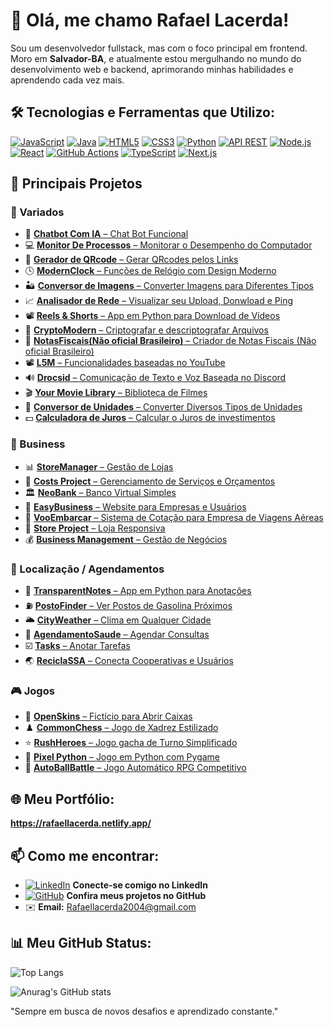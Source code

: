# 👋 Olá, me chamo Rafael Lacerda!

Sou um desenvolvedor fullstack, mas com o foco principal em frontend. Moro em **Salvador-BA**, e atualmente estou mergulhando no mundo do desenvolvimento web e backend, aprimorando minhas habilidades e aprendendo cada vez mais.

## 🛠️ Tecnologias e Ferramentas que Utilizo:

[![JavaScript](https://img.shields.io/badge/-JavaScript-F7DF1E?style=flat-square&logo=javascript&logoColor=black)](https://developer.mozilla.org/pt-BR/docs/Web/JavaScript)
[![Java](https://img.shields.io/badge/-Java-007396?style=flat-square&logo=java&logoColor=white)](https://docs.oracle.com/en/java/)
[![HTML5](https://img.shields.io/badge/-HTML5-E34F26?style=flat-square&logo=html5&logoColor=white)](https://developer.mozilla.org/pt-BR/docs/Web/HTML)
[![CSS3](https://img.shields.io/badge/-CSS3-1572B6?style=flat-square&logo=css3&logoColor=white)](https://developer.mozilla.org/pt-BR/docs/Web/CSS)
[![Python](https://img.shields.io/badge/-Python-3776AB?style=flat-square&logo=python&logoColor=white)](https://www.python.org/doc/)
[![API REST](https://img.shields.io/badge/-API%20REST-FF6F00?style=flat-square&logo=api)](https://restfulapi.net/)
[![Node.js](https://img.shields.io/badge/-Node.js-339933?style=flat-square&logo=node.js&logoColor=white)](https://nodejs.org/en/docs/)
[![React](https://img.shields.io/badge/-React-61DAFB?style=flat-square&logo=react&logoColor=black)](https://reactjs.org/docs/getting-started.html)
[![GitHub Actions](https://img.shields.io/badge/-GitHub%20Actions-2088FF?style=flat-square&logo=github-actions&logoColor=white)](https://docs.github.com/en/actions)
[![TypeScript](https://img.shields.io/badge/-TypeScript-3178C6?style=flat-square&logo=typescript&logoColor=white)](https://www.typescriptlang.org/docs/)
[![Next.js](https://img.shields.io/badge/-Next.js-000000?style=flat-square&logo=next.js&logoColor=white)](https://nextjs.org/docs)

## 🌟 Principais Projetos

### 🔎 Variados
- 🤖 [**Chatbot Com IA** – Chat Bot Funcional](https://assistentechatbotv0.onrender.com/)
- 💻 [**Monitor De Processos** – Monitorar o Desempenho do Computador](https://github.com/RafaelGLacerda/MonitorDeProcessamentos)
- 🔴 [**Gerador de QRcode** – Gerar QRcodes pelos Links](https://qrcodesgerador.netlify.app/)
- 🕓 [**ModernClock** – Funções de Relógio com Design Moderno](https://modernclock.vercel.app/) 
- 🏜️ [**Conversor de Imagens** – Converter Imagens para Diferentes Tipos](https://imagemconversor.netlify.app/)
- 📈 [**Analisador de Rede** – Visualizar seu Upload, Donwload e Ping](https://redeanalise.onrender.com/)
- 📽️ [**Reels & Shorts** – App em Python para Download de Vídeos](https://github.com/RafaelGLacerda/Reels-Shorts)
- 📂 [**CryptoModern** – Criptografar e descriptografar Arquivos](https://cryptomodern.netlify.app/)
- 🧾 [**NotasFiscais(Não oficial Brasileiro)** – Criador de Notas Fiscais (Não oficial Brasileiro)](https://notasfiscaispdf.netlify.app/)
- 📽️ [**L5M** – Funcionalidades baseadas no YouTube](https://l5m.onrender.com/)
- 🔊 [**Drocsid** – Comunicação de Texto e Voz Baseada no Discord](https://drocsid.onrender.com/)
- 🎬 [**Your Movie Library** – Biblioteca de Filmes](https://yourmovielibrary.netlify.app/)
- 📏 [**Conversor de Unidades** – Converter Diversos Tipos de Unidades](https://unidadeconversor.netlify.app/)
- 💵 [**Calculadora de Juros** – Calcular o Juros de investimentos]( https://juroscalculator.netlify.app/)

### 💼 Business
- 📊 [**StoreManager** – Gestão de Lojas](https://storemanager-ztwx.onrender.com/)
- 💸 [**Costs Project** – Gerenciamento de Serviços e Orçamentos](https://costsservice.onrender.com/)
- 🏛️ [**NeoBank** – Banco Virtual Simples](https://neobank-ji8b.onrender.com/)
- 🏢 [**EasyBusiness** – Website para Empresas e Usuários](https://easybuniness.onrender.com/)
- 🛬 [**VooEmbarcar** – Sistema de Cotação para Empresa de Viagens Aéreas](https://vooembarcar.netlify.app/)
- 🛒 [**Store Project** – Loja Responsiva](https://rafaelglacerda.github.io/StoreProject/)
- 💰 [**Business Management** – Gestão de Negócios](https://bmanagement.vercel.app/)
  
### 📍 Localização / Agendamentos
- 📜 [**TransparentNotes** – App em Python para Anotações](https://github.com/RafaelGLacerda/TransparentNotes)
- ⛽ [**PostoFinder** – Ver Postos de Gasolina Próximos](https://postofinder.onrender.com/)
- 🌥️ [**CityWeather** – Clima em Qualquer Cidade](https://cityweatherbasic.netlify.app/)
- 🏩 [**AgendamentoSaude** – Agendar Consultas](https://agendamentosus.onrender.com/)
- ☑️ [**Tasks** – Anotar Tarefas](https://tasks-hbdt.onrender.com/)
- 🌏 [**ReciclaSSA** – Conecta Cooperativas e Usuários](https://reciclassa.onrender.com/)

### 🎮 Jogos
- 🎁 [**OpenSkins** – Fictício para Abrir Caixas](https://openskins.onrender.com/)
- ♟️ [**CommonChess** – Jogo de Xadrez Estilizado](https://commonchess.netlify.app/)
- ⭐ [**RushHeroes** – Jogo gacha de Turno Simplificado](https://rushheroes.onrender.com/)
- 🐍 [**Pixel Python** – Jogo em Python com Pygame](https://github.com/RafaelGLacerda/PixelPython)
- 🔴 [**AutoBallBattle** – Jogo Automático RPG Competitivo](https://autoballbattletest.vercel.app/)


## 🌐 Meu Portfólio:

**https://rafaellacerda.netlify.app/**

## 📫 Como me encontrar:

- [![LinkedIn](https://img.shields.io/badge/-LinkedIn-0A66C2?style=flat-square&logo=linkedin&logoColor=white)](https://br.linkedin.com/in/rafael-lacerda-47513526a) **Conecte-se comigo no LinkedIn**
- [![GitHub](https://img.shields.io/badge/-GitHub-181717?style=flat-square&logo=github&logoColor=white)](https://github.com/RafaelGLacerda) **Confira meus projetos no GitHub**
- ✉️ **Email:** [Rafaellacerda2004@gmail.com](mailto:Rafaellacerda2004@gmail.com)

## 📊 Meu GitHub Status:

![Top Langs](https://github-readme-stats.vercel.app/api/top-langs/?username=RafaelGLacerda&size_weight=0.5&count_weight=0.5&theme=dark)

![Anurag's GitHub stats](https://github-readme-stats.vercel.app/api?username=RafaelGLacerda&show_icons=true&theme=dark)

"Sempre em busca de novos desafios e aprendizado constante."
